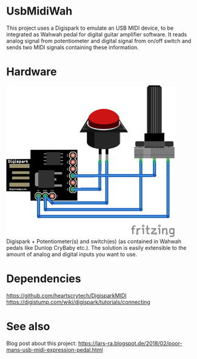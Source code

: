 # UsbMidiWah
This project uses a Digispark to emulate an USB MIDI device, to be integrated as Wahwah pedal for digital guitar amplifier software. It reads analog signal from potentiometer and digital signal from on/off switch and sends two MIDI signals containing these information.

# Hardware
<img src="wiring_Steckplatine.png" height="400"/>
Digispark + Potentiometer(s) and switch(es) (as contained in Wahwah pedals like Dunlop CryBaby etc.).
The solution is easily extensible to the amount of analog and digital inputs you want to use.

# Dependencies
https://github.com/heartscrytech/DigisparkMIDI
https://digistump.com/wiki/digispark/tutorials/connecting

# See also
Blog post about this project: https://lars-ra.blogspot.de/2018/02/poor-mans-usb-midi-expression-pedal.html
